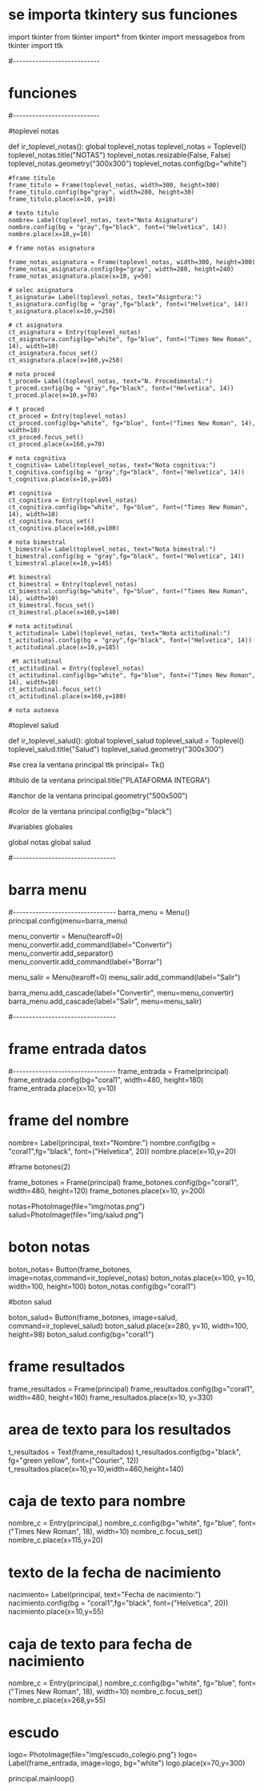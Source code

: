 # se importa tkintery sus funciones
import tkinter
from tkinter import*
from tkinter import messagebox
from tkinter import ttk

#---------------------------
# funciones
#---------------------------

#toplevel notas

def ir_toplevel_notas():
    global toplevel_notas
    toplevel_notas = Toplevel()
    toplevel_notas.title("NOTAS")
    toplevel_notas.resizable(False, False)
    toplevel_notas.geometry("300x300")
    toplevel_notas.config(bg="white")

    #frame título
    frame_titulo = Frame(toplevel_notas, width=300, height=300)
    frame_titulo.config(bg="gray", width=280, height=30)
    frame_titulo.place(x=10, y=10)

    # texto titulo
    nombre= Label(toplevel_notas, text="Nota Asignatura")
    nombre.config(bg = "gray",fg="black", font=("Helvetica", 14))
    nombre.place(x=10,y=10)

    # frame notas asignatura

    frame_notas_asignatura = Frame(toplevel_notas, width=300, height=300)
    frame_notas_asignatura.config(bg="gray", width=280, height=240)
    frame_notas_asignatura.place(x=10, y=50)

    # selec asignatura
    t_asignatura= Label(toplevel_notas, text="Asigntura:")
    t_asignatura.config(bg = "gray",fg="black", font=("Helvetica", 14))
    t_asignatura.place(x=10,y=250)

    # ct asignatura
    ct_asignatura = Entry(toplevel_notas)
    ct_asignatura.config(bg="white", fg="blue", font=("Times New Roman", 14), width=10)
    ct_asignatura.focus_set()
    ct_asignatura.place(x=160,y=250)

    # nota proced
    t_proced= Label(toplevel_notas, text="N. Procedimental:")
    t_proced.config(bg = "gray",fg="black", font=("Helvetica", 14))
    t_proced.place(x=10,y=70)

    # t proced
    ct_proced = Entry(toplevel_notas)
    ct_proced.config(bg="white", fg="blue", font=("Times New Roman", 14), width=10)
    ct_proced.focus_set()
    ct_proced.place(x=160,y=70)

    # nota cognitiva
    t_cognitiva= Label(toplevel_notas, text="Nota cognitiva:")
    t_cognitiva.config(bg = "gray",fg="black", font=("Helvetica", 14))
    t_cognitiva.place(x=10,y=105)

    #t cognitiva
    ct_cognitiva = Entry(toplevel_notas)
    ct_cognitiva.config(bg="white", fg="blue", font=("Times New Roman", 14), width=10)
    ct_cognitiva.focus_set()
    ct_cognitiva.place(x=160,y=100)

    # nota bimestral
    t_bimestral= Label(toplevel_notas, text="Nota bimestral:")
    t_bimestral.config(bg = "gray",fg="black", font=("Helvetica", 14))
    t_bimestral.place(x=10,y=145)
    
    #t bimestral
    ct_bimestral = Entry(toplevel_notas)
    ct_bimestral.config(bg="white", fg="blue", font=("Times New Roman", 14), width=10)
    ct_bimestral.focus_set()
    ct_bimestral.place(x=160,y=140)
    
    # nota actitudinal
    t_actitudinal= Label(toplevel_notas, text="Nota actitudinal:")
    t_actitudinal.config(bg = "gray",fg="black", font=("Helvetica", 14))
    t_actitudinal.place(x=10,y=185)
     
     #t actitudinal
    ct_actitudinal = Entry(toplevel_notas)
    ct_actitudinal.config(bg="white", fg="blue", font=("Times New Roman", 14), width=10)
    ct_actitudinal.focus_set()
    ct_actitudinal.place(x=160,y=180)

    # nota autoeva
    




#toplevel salud

def ir_toplevel_salud():
    global toplevel_salud
    toplevel_salud = Toplevel()
    toplevel_salud.title("Salud")
    toplevel_salud.geometry("300x300")

#se crea la ventana principal ttk
principal= Tk()

#título de la ventana
principal.title("PLATAFORMA INTEGRA")

#anchor de la ventana
principal.geometry("500x500")

#color de la ventana
principal.config(bg="black")

#variables globales

global notas
global salud



#--------------------------------
# barra menu
#--------------------------------
barra_menu = Menu()
principal.config(menu=barra_menu)

menu_convertir = Menu(tearoff=0)
menu_convertir.add_command(label="Convertir")
menu_convertir.add_separator()
menu_convertir.add_command(label="Borrar")

menu_salir = Menu(tearoff=0)
menu_salir.add_command(label="Salir")

barra_menu.add_cascade(label="Convertir", menu=menu_convertir)
barra_menu.add_cascade(label="Salir", menu=menu_salir)


#--------------------------------
# frame entrada datos
#--------------------------------
frame_entrada = Frame(principal)
frame_entrada.config(bg="coral1", width=480, height=180)
frame_entrada.place(x=10, y=10)

# frame del nombre
nombre= Label(principal, text="Nombre:")
nombre.config(bg = "coral1",fg="black", font=("Helvetica", 20))
nombre.place(x=10,y=20)

#frame botones(2)

frame_botones = Frame(principal)
frame_botones.config(bg="coral1", width=480, height=120)
frame_botones.place(x=10, y=200)


notas=PhotoImage(file="img/notas.png")
salud=PhotoImage(file="img/salud.png")

# boton notas

boton_notas= Button(frame_botones, image=notas,command=ir_toplevel_notas)
boton_notas.place(x=100, y=10, width=100, height=100)
boton_notas.config(bg="coral1")

#boton salud

boton_salud= Button(frame_botones, image=salud, command=ir_toplevel_salud)
boton_salud.place(x=280, y=10, width=100, height=98)
boton_salud.config(bg="coral1")

# frame resultados

frame_resultados = Frame(principal)
frame_resultados.config(bg="coral1", width=480, height=160)
frame_resultados.place(x=10, y=330)

# area de texto para los resultados
t_resultados = Text(frame_resultados)
t_resultados.config(bg="black", fg="green yellow", font=("Courier", 12))
t_resultados.place(x=10,y=10,width=460,height=140)

# caja de texto para nombre
nombre_c = Entry(principal,)
nombre_c.config(bg="white", fg="blue", font=("Times New Roman", 18), width=10)
nombre_c.focus_set()
nombre_c.place(x=115,y=20)

# texto de la fecha de nacimiento

nacimiento= Label(principal, text="Fecha de nacimiento:")
nacimiento.config(bg = "coral1",fg="black", font=("Helvetica", 20))
nacimiento.place(x=10,y=55)

# caja de texto para fecha de nacimiento
nombre_c = Entry(principal,)
nombre_c.config(bg="white", fg="blue", font=("Times New Roman", 18), width=10)
nombre_c.focus_set()
nombre_c.place(x=268,y=55)


# escudo
logo= PhotoImage(file="img/escudo_colegio.png")
logo= Label(frame_entrada, image=logo, bg="white")
logo.place(x=70,y=300)


principal.mainloop()